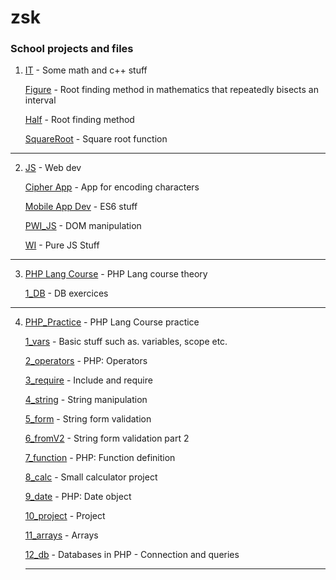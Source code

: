 # zsk

### School projects and files

1. [IT](https://github.com/jkbkupczyk/zsk/tree/main/IT/CS) - Some math and c++ stuff

   [Figure](https://github.com/jkbkupczyk/zsk/tree/main/IT/CS/Figure) - Root finding method in mathematics that repeatedly bisects an interval
   
   [Half](https://github.com/jkbkupczyk/zsk/blob/main/IT/CS/Half/Half.cpp) - Root finding method
   
   [SquareRoot](https://github.com/jkbkupczyk/zsk/blob/main/IT/CS/SquareRoot/SquareRoot.cpp) - Square root function
   
---

2. [JS](https://github.com/jkbkupczyk/zsk/tree/main/JS) - Web dev

   [Cipher App](https://github.com/jkbkupczyk/zsk/tree/gp-cipher) - App for encoding characters
   
   [Mobile App Dev](https://github.com/jkbkupczyk/zsk/tree/main/JS/MobileApps) - ES6 stuff
   
   [PWI_JS](https://github.com/jkbkupczyk/zsk/tree/main/JS/PWI_JS) - DOM manipulation

   [WI](https://github.com/jkbkupczyk/zsk/tree/main/JS/WI) - Pure JS Stuff
   
---
   
3. [PHP Lang Course](https://github.com/jkbkupczyk/zsk/tree/main/PHP/PHP_PWI) - PHP Lang course theory

   [1_DB](https://github.com/jkbkupczyk/zsk/tree/main/PHP/PHP_PWI/1_Database) - DB exercices
   
---

4. [PHP_Practice](https://github.com/jkbkupczyk/zsk/tree/main/PHP/lectures) - PHP Lang Course practice

   [1_vars](https://github.com/jkbkupczyk/zsk/tree/main/PHP/lectures/1_vars) - Basic stuff such as. variables, scope etc.
   
   [2_operators](https://github.com/jkbkupczyk/zsk/tree/main/PHP/lectures/2_operators) - PHP: Operators
   
   [3_require](https://github.com/jkbkupczyk/zsk/tree/main/PHP/lectures/3_require) - Include and require
   
   [4_string](https://github.com/jkbkupczyk/zsk/tree/main/PHP/lectures/4_string) - String manipulation
   
   [5_form](https://github.com/jkbkupczyk/zsk/tree/main/PHP/lectures/5_form) - String form validation
   
   [6_fromV2](https://github.com/jkbkupczyk/zsk/tree/main/PHP/lectures/6_form) - String form validation part 2
   
   [7_function](https://github.com/jkbkupczyk/zsk/tree/main/PHP/lectures/7_function) - PHP: Function definition
   
   [8_calc](https://github.com/jkbkupczyk/zsk/tree/main/PHP/lectures/8_calc) - Small calculator project
   
   [9_date](https://github.com/jkbkupczyk/zsk/tree/main/PHP/lectures/9_date) - PHP: Date object
   
   [10_project](https://github.com/jkbkupczyk/zsk/tree/main/PHP/lectures/10_project) - Project

   [11_arrays](https://github.com/jkbkupczyk/zsk/tree/main/PHP/lectures/11_arrays) - Arrays
   
   [12_db](https://github.com/jkbkupczyk/zsk/tree/main/PHP/lectures/12_db) - Databases in PHP - Connection and queries
   
   ---
